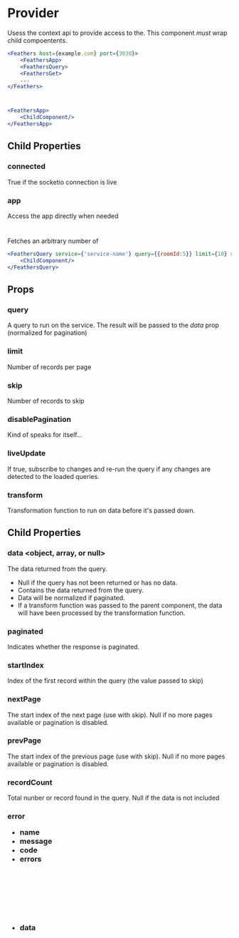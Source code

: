 # <Feathers> Provider

Usess the context api to provide access to the.
This component *must* wrap child compoentents.  
```jsx
<Feathers host={example.com} port={3030}>
    <FeathersApp>
    <FeathersQuery>
    <FeathersGet>
    ...
</Feathers>
```


# <FeathersApp>
```jsx
<FeathersApp>
    <ChildComponent/>
</FeathersApp>
```

## Child Properties
### connected <boolean>
True if the socketio connection is live

### app
Access the app directly when needed


# <FeathersQuery>
Fetches an arbitrary number of 
```jsx
<FeathersQuery service={'service-name'} query={{roomId:5}} limit={10} skip={3} liveUpdate={true}>
    <ChildComponent/>
</FeathersQuery>
```

## Props
### query <number>
A query to run on the service. The result will be passed to the *data* prop (normalized for pagination)

### limit <number>
Number of records per page

### skip <number>
Number of records to skip

### disablePagination
Kind of speaks for itself...

### liveUpdate <boolean>
If true, subscribe to changes and re-run the query if any changes are detected to the loaded queries. 

### transform <function>
Transformation function to run on data before it's passed down. 

## Child Properties

### data <object, array, or null>
The data returned from the query. 
* Null if the query has not been returned or has no data. 
* Contains the data returned from the query.
* Data will be normalized if paginated. 
* If a transform function was passed to the parent component, the data will have been processed by the transformation function. 

### paginated <boolean>
Indicates whether the response is paginated. 

### startIndex <number>
Index of the first record within the query (the value passed to skip)

### nextPage <number>
The start index of the next page (use with skip). Null if no more pages available or pagination is disabled.

### prevPage <number>
The start index of the previous page (use with skip). Null if no more pages available or pagination is disabled.

### recordCount <number>
Total nunber or record found in the query. Null if the data is not included

### error <object>
* name <string>
* message <string>
* code <number>
* errors <object>
* data <object>
* classname <string>

### hasData
True if the normalized data is not null, empty array, or empty object

### fetching
True if there is currently a request in-flight

### app
Direct access to the feathers app, should you need it

### service
Direct access to the service, should you need it


# <FeathersGet>
Fetches a single object by its id
```jsx
<FeathersGet service={'my-service'} id={objId}>
    <ChildComponent/>
</FeathersGet>


## Props

### data <object>
The data returned from the query. 
* Null if the query has not been returned or has no data. 
* Contains the data returned from the query.
* If a transform function was passed to the parent component, the data will have been processed by the transformation function. 


### error <object>
* name <string>
* message <string>
* code <number>
* errors <object>
* data <object>
* classname <string>

### hasData
True if the normalized data is not null, empty array, or empty object

### fetching
True if there is currently a request in-flight

### transform <function>
Transformation function to run on data before it's passed down. 

### app
Direct access to the feathers app, should you need it

### service
Direct access to the service, should you need it

# <Service>
```jsx
<Service name={'service-name'}>
    <ChildComponent/>
</Service>
```

## Props
### name <string>
Name of the service

## Child Properties
Service provides expexts to see a number of props that allow you to interact with the service. 



### app
Direct access to the feathers app, should you need it

### service
Direct access to the service, should you need it



## Child methods

### create(data)
create a new

### update(id, data, <query>)
Replace the entire document(s) with the given id or query
* Use null for id to update multiple items using a query.
* Passing null to id without specifying a query will result in an error

### patch(id, data, <query>)
Patch an existing object
* use null for id to update multiple items using a query. 

### remove(id,  <query>)
Remove the entire document(s) with the given id or query
* Use null for id to update multiple items using a query.
* Passing null to id without specifying a query will result in an error

### removeAll()
Remove all entries


